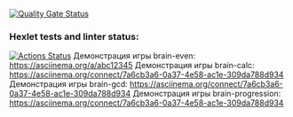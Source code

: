 [![Quality Gate Status](https://sonarcloud.io/api/project_badges/measure?project=Pentrick-star_frontend-project-44&metric=alert_status)](https://sonarcloud.io/summary/new_code?id=Pentrick-star_frontend-project-44)
### Hexlet tests and linter status:
[![Actions Status](https://github.com/Pentrick-star/frontend-project-44/actions/workflows/hexlet-check.yml/badge.svg)](https://github.com/Pentrick-star/frontend-project-44/actions)
Демонстрация игры brain-even: https://asciinema.org/a/abc12345
Демонстрация игры brain-calc: https://asciinema.org/connect/7a6cb3a6-0a37-4e58-ac1e-309da788d934
Демонстрация игры brain-gcd: https://asciinema.org/connect/7a6cb3a6-0a37-4e58-ac1e-309da788d934
Демонстрация игры brain-progression: https://asciinema.org/connect/7a6cb3a6-0a37-4e58-ac1e-309da788d934
